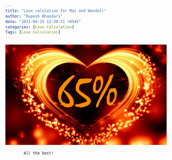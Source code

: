 ```yaml
---
title: "Love calulation for Mai and Wendell"
author: "Rupesh Bhandari"
date: "2021-04-25 12:30:21 +0545"
categories: [Love Calculation]
Tags: [Love Calculation]
---
```


![Match Picture](/assets/img/lovecal/Mai-Wendell.jpg)

            All the best!
    